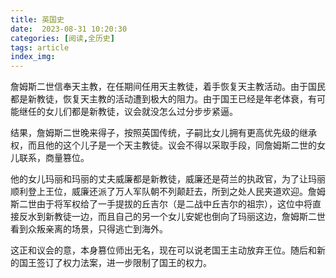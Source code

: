 ```yaml
---
title: 英国史
date:  2023-08-31 10:20:30
categories: [阅读,全历史]
tags: article
index_img: 
---
```

詹姆斯二世信奉天主教，在任期间任用天主教徒，着手恢复天主教活动。由于国民都是新教徒，恢复天主教的活动遭到极大的阻力。由于国王已经是年老体衰，有可能继任的女儿们都是新教徒，议会就没怎么过分步步紧逼。

结果，詹姆斯二世晚来得子，按照英国传统，子嗣比女儿拥有更高优先级的继承权，而且他的这个儿子是一个天主教徒。议会不得以采取手段，同詹姆斯二世的女儿联系，商量篡位。

他的女儿玛丽和玛丽的丈夫威廉都是新教徒，威廉还是荷兰的执政官，为了让玛丽顺利登上王位，威廉还派了万人军队朝不列颠赶去，所到之处人民夹道欢迎。詹姆斯二世由于将军权给了一手提拔的丘吉尔（是二战中丘吉尔的祖宗），这位中将直接反水到新教徒一边，而且自己的另一个女儿安妮也倒向了玛丽这边，詹姆斯二世看到众叛亲离的场景，只得逃亡到海外。

这正和议会的意，本身篡位师出无名，现在可以说老国王主动放弃王位。随后和新的国王签订了权力法案，进一步限制了国王的权力。
